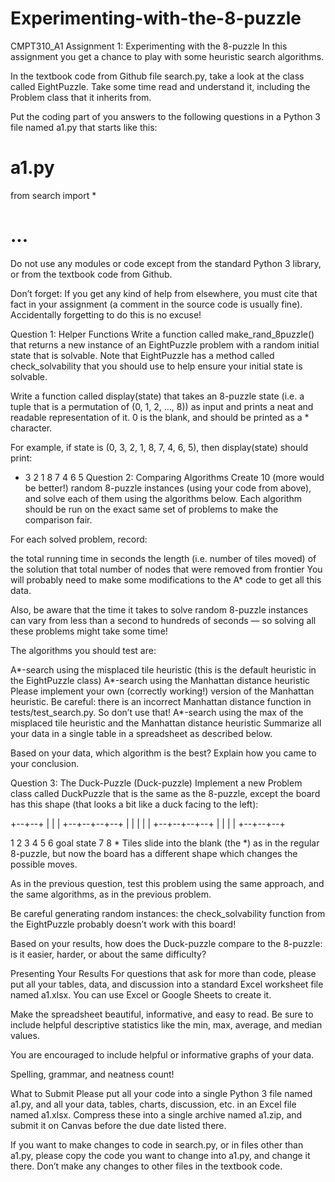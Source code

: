 # Experimenting-with-the-8-puzzle
CMPT310_A1
Assignment 1: Experimenting with the 8-puzzle
In this assignment you get a chance to play with some heuristic search algorithms.

In the textbook code from Github file search.py, take a look at the class called EightPuzzle. Take some time read and understand it, including the Problem class that it inherits from.

Put the coding part of you answers to the following questions in a Python 3 file named a1.py that starts like this:

# a1.py

from search import *

# ...
Do not use any modules or code except from the standard Python 3 library, or from the textbook code from Github.

Don’t forget: If you get any kind of help from elsewhere, you must cite that fact in your assignment (a comment in the source code is usually fine). Accidentally forgetting to do this is no excuse!

Question 1: Helper Functions
Write a function called make_rand_8puzzle() that returns a new instance of an EightPuzzle problem with a random initial state that is solvable. Note that EightPuzzle has a method called check_solvability that you should use to help ensure your initial state is solvable.

Write a function called display(state) that takes an 8-puzzle state (i.e. a tuple that is a permutation of (0, 1, 2, …, 8)) as input and prints a neat and readable representation of it. 0 is the blank, and should be printed as a * character.

For example, if state is (0, 3, 2, 1, 8, 7, 4, 6, 5), then display(state) should print:

* 3 2
1 8 7
4 6 5
Question 2: Comparing Algorithms
Create 10 (more would be better!) random 8-puzzle instances (using your code from above), and solve each of them using the algorithms below. Each algorithm should be run on the exact same set of problems to make the comparison fair.

For each solved problem, record:

the total running time in seconds
the length (i.e. number of tiles moved) of the solution
that total number of nodes that were removed from frontier
You will probably need to make some modifications to the A* code to get all this data.

Also, be aware that the time it takes to solve random 8-puzzle instances can vary from less than a second to hundreds of seconds — so solving all these problems might take some time!

The algorithms you should test are:

A*-search using the misplaced tile heuristic (this is the default heuristic in the EightPuzzle class)
A*-search using the Manhattan distance heuristic Please implement your own (correctly working!) version of the Manhattan heuristic.
Be careful: there is an incorrect Manhattan distance function in tests/test_search.py. So don’t use that!
A*-search using the max of the misplaced tile heuristic and the Manhattan distance heuristic
Summarize all your data in a single table in a spreadsheet as described below.

Based on your data, which algorithm is the best? Explain how you came to your conclusion.

Question 3: The Duck-Puzzle
(Duck-puzzle) Implement a new Problem class called DuckPuzzle that is the same as the 8-puzzle, except the board has this shape (that looks a bit like a duck facing to the left):

+--+--+
|  |  |
+--+--+--+--+
|  |  |  |  |
+--+--+--+--+
   |  |  |  |
   +--+--+--+

 1 2
 3 4 5 6   goal state
   7 8 *
Tiles slide into the blank (the *) as in the regular 8-puzzle, but now the board has a different shape which changes the possible moves.

As in the previous question, test this problem using the same approach, and the same algorithms, as in the previous problem.

Be careful generating random instances: the check_solvability function from the EightPuzzle probably doesn’t work with this board!

Based on your results, how does the Duck-puzzle compare to the 8-puzzle: is it easier, harder, or about the same difficulty?

Presenting Your Results
For questions that ask for more than code, please put all your tables, data, and discussion into a standard Excel worksheet file named a1.xlsx. You can use Excel or Google Sheets to create it.

Make the spreadsheet beautiful, informative, and easy to read. Be sure to include helpful descriptive statistics like the min, max, average, and median values.

You are encouraged to include helpful or informative graphs of your data.

Spelling, grammar, and neatness count!

What to Submit
Please put all your code into a single Python 3 file named a1.py, and all your data, tables, charts, discussion, etc. in an Excel file named a1.xlsx. Compress these into a single archive named a1.zip, and submit it on Canvas before the due date listed there.

If you want to make changes to code in search.py, or in files other than a1.py, please copy the code you want to change into a1.py, and change it there. Don’t make any changes to other files in the textbook code.
